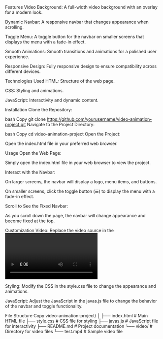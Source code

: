 Features
Video Background: A full-width video background with an overlay for a modern look.

Dynamic Navbar: A responsive navbar that changes appearance when scrolling.

Toggle Menu: A toggle button for the navbar on smaller screens that displays the menu with a fade-in effect.

Smooth Animations: Smooth transitions and animations for a polished user experience.

Responsive Design: Fully responsive design to ensure compatibility across different devices.

Technologies Used
HTML: Structure of the web page.

CSS: Styling and animations.

JavaScript: Interactivity and dynamic content.

Installation
Clone the Repository:

bash
Copy
git clone https://github.com/yourusername/video-animation-project.git
Navigate to the Project Directory:

bash
Copy
cd video-animation-project
Open the Project:

Open the index.html file in your preferred web browser.

Usage
Open the Web Page:

Simply open the index.html file in your web browser to view the project.

Interact with the Navbar:

On larger screens, the navbar will display a logo, menu items, and buttons.

On smaller screens, click the toggle button (☰) to display the menu with a fade-in effect.

Scroll to See the Fixed Navbar:

As you scroll down the page, the navbar will change appearance and become fixed at the top.

Customization
Video: Replace the video source in the <video> tag within the index.html file with your own video.

Styling: Modify the CSS in the style.css file to change the appearance and animations.

JavaScript: Adjust the JavaScript in the javas.js file to change the behavior of the navbar and toggle functionality.

File Structure
Copy
video-animation-project/
│
├── index.html        # Main HTML file
├── style.css         # CSS file for styling
├── javas.js          # JavaScript file for interactivity
├── README.md         # Project documentation
└── video/            # Directory for video files
    └── test.mp4      # Sample video file
